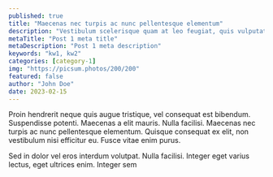 ```yaml
---
published: true
title: "Maecenas nec turpis ac nunc pellentesque elementum"
description: "Vestibulum scelerisque quam at leo feugiat, quis vulputate dui suscipit."
metaTitle: "Post 1 meta title"
metaDescription: "Post 1 meta description"
keywords: "kw1, kw2"
categories: [category-1]
img: "https://picsum.photos/200/200"
featured: false
author: "John Doe"
date: 2023-02-15
---
```

Proin hendrerit neque quis augue tristique, vel consequat est bibendum. Suspendisse potenti. Maecenas a elit mauris. Nulla facilisi. Maecenas nec turpis ac nunc pellentesque elementum. Quisque consequat ex elit, non vestibulum nisi efficitur eu. Fusce vitae enim purus. 

Sed in dolor vel eros interdum volutpat. Nulla facilisi. Integer eget varius lectus, eget ultrices enim. Integer sem